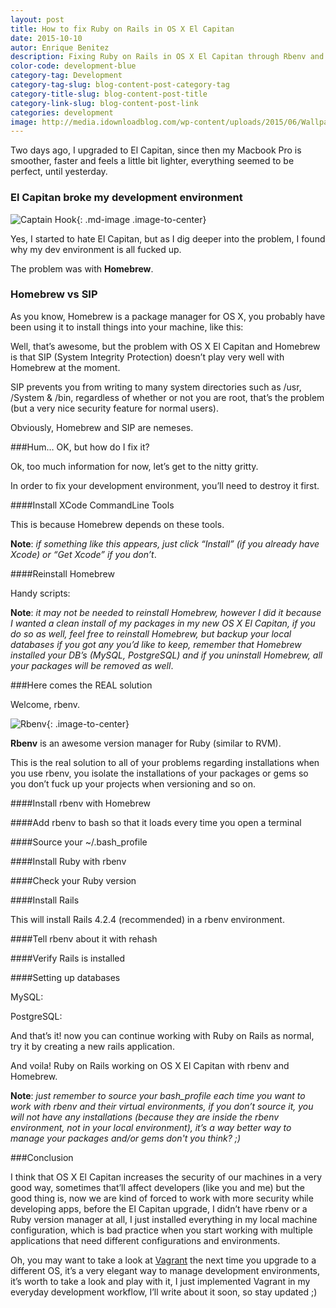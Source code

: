 ```yaml
---
layout: post
title: How to fix Ruby on Rails in OS X El Capitan
date: 2015-10-10
autor: Enrique Benitez
description: Fixing Ruby on Rails in OS X El Capitan through Rbenv and some commands...
color-code: development-blue
category-tag: Development
category-tag-slug: blog-content-post-category-tag
category-title-slug: blog-content-post-title
category-link-slug: blog-content-post-link
categories: development
image: http://media.idownloadblog.com/wp-content/uploads/2015/06/Wallpaper-OS-X-El-Capitan-Mac.jpg
---
```

Two days ago, I upgraded to El Capitan, since then my Macbook Pro is smoother, faster and feels a little bit lighter, everything seemed to be perfect, until yesterday.

<h3 markdown="1" class="text-to-center">El Capitan broke my development environment
</h3>

![Captain Hook](https://cdn-images-1.medium.com/max/800/1*a68imd1bX8obl6HylT6NQg.jpeg){: .md-image .image-to-center}

Yes, I started to hate El Capitan, but as I dig deeper into the problem, I found why my dev environment is all fucked up.

The problem was with **Homebrew**.

### Homebrew vs SIP

As you know, Homebrew is a package manager for OS X, you probably have been using it to install things into your machine, like this:

<script src="https://gist.github.com/bntzio/5488f1dd93c088d19e5a.js"></script>

Well, that’s awesome, but the problem with OS X El Capitan and Homebrew is that SIP (System Integrity Protection) doesn’t play very well with Homebrew at the moment.

SIP prevents you from writing to many system directories such as /usr, /System & /bin, regardless of whether or not you are root, that’s the problem (but a very nice security feature for normal users).

Obviously, Homebrew and SIP are nemeses.

###Hum… OK, but how do I fix it?

Ok, too much information for now, let’s get to the nitty gritty.

In order to fix your development environment, you’ll need to destroy it first.

####Install XCode CommandLine Tools

This is because Homebrew depends on these tools.

<script src="https://gist.github.com/bntzio/9d3ec1e21bb4f444bbc9.js"></script>

**Note**: *if something like this appears, just click “Install” (if you already have Xcode) or “Get Xcode” if you don’t*.

####Reinstall Homebrew

Handy scripts:

<script src="https://gist.github.com/bntzio/63ba83c8d97efec975bb.js"></script>

<script src="https://gist.github.com/bntzio/c2920cab8a7741f25c98.js"></script>

**Note**: *it may not be needed to reinstall Homebrew, however I did it because I wanted a clean install of my packages in my new OS X El Capitan, if you do so as well, feel free to reinstall Homebrew, but backup your local databases if you got any you’d like to keep, remember that Homebrew installed your DB’s (MySQL, PostgreSQL) and if you uninstall Homebrew, all your packages will be removed as well*.

###Here comes the REAL solution

Welcome, rbenv.

![Rbenv](https://johndelblog.s3.amazonaws.com/uploads/upload_4/homepage_rbenv.png){: .image-to-center}

**Rbenv** is an awesome version manager for Ruby (similar to RVM).

This is the real solution to all of your problems regarding installations when you use rbenv, you isolate the installations of your packages or gems so you don’t fuck up your projects when versioning and so on.

####Install rbenv with Homebrew

<script src="https://gist.github.com/bntzio/a99900ca281b2f79c44d.js"></script>

####Add rbenv to bash so that it loads every time you open a terminal

<script src="https://gist.github.com/bntzio/196a3b6fa43f689fa297.js"></script>

####Source your ~/.bash_profile

<script src="https://gist.github.com/bntzio/0dfe1baefd85a3ec455b.js"></script>

####Install Ruby with rbenv

<script src="https://gist.github.com/bntzio/c136a01b3c113df2d9dc.js"></script>

####Check your Ruby version

<script src="https://gist.github.com/bntzio/5fc1b2288c08a1c9bdf0.js"></script>

####Install Rails

<script src="https://gist.github.com/bntzio/052b4b6537089c2d8e84.js"></script>

This will install Rails 4.2.4 (recommended) in a rbenv environment.

####Tell rbenv about it with rehash

<script src="https://gist.github.com/bntzio/c331e787f22f099d4f12.js"></script>

####Verify Rails is installed

<script src="https://gist.github.com/bntzio/91c5b8ef8e757d6e4385.js"></script>

####Setting up databases

MySQL:

<script src="https://gist.github.com/bntzio/bba94b53afda1be2d364.js"></script>

PostgreSQL:

<script src="https://gist.github.com/bntzio/5488f1dd93c088d19e5a.js"></script>

And that’s it! now you can continue working with Ruby on Rails as normal, try it by creating a new rails application.

<script src="https://gist.github.com/bntzio/4de1b5751fa274f576b0.js"></script>

And voila! Ruby on Rails working on OS X El Capitan with rbenv and Homebrew.

**Note**: *just remember to source your bash_profile each time you want to work with rbenv and their virtual environments, if you don’t source it, you will not have any installations (because they are inside the rbenv environment, not in your local environment), it’s a way better way to manage your packages and/or gems don't you think? ;)*

###Conclusion

I think that OS X El Capitan increases the security of our machines in a very good way, sometimes that’ll affect developers (like you and me) but the good thing is, now we are kind of forced to work with more security while developing apps, before the El Capitan upgrade, I didn’t have rbenv or a Ruby version manager at all, I just installed everything in my local machine configuration, which is bad practice when you start working with multiple applications that need different configurations and environments.

Oh, you may want to take a look at [Vagrant](https://www.vagrantup.com/) the next time you upgrade to a different OS, it’s a very elegant way to manage development environments, it’s worth to take a look and play with it, I just implemented Vagrant in my everyday development workflow, I’ll write about it soon, so stay updated ;)

